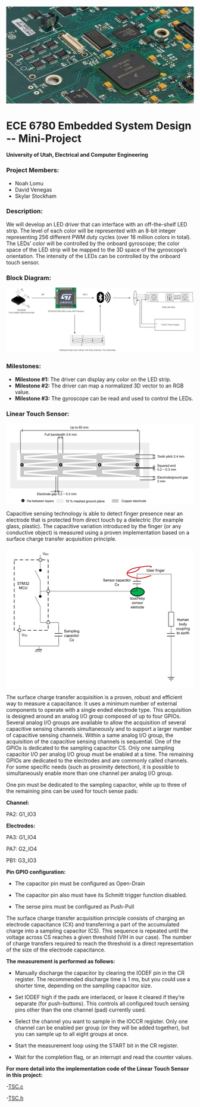 ![Main](/assets/images/embedded.jpg)

# ECE 6780 Embedded System Design -- Mini-Project
**University of Utah, Electrical and Computer Engineering**

### Project Members:

- Noah Lomu
- David Venegas
- Skylar Stockham

### Description:

We will develop an LED driver that can interface with an off-the-shelf LED strip. The level of each color will be represented with an 8-bit integer representing 256 different PWM duty cycles (over 16 million colors in total). The LEDs’ color will be controlled by the onboard gyroscope; the color space of the LED strip will be mapped to the 3D space of the gyroscope’s orientation. The intensity of the LEDs can be controlled by the onboard touch sensor.

### Block Diagram:

![BlockDiagram](/assets/images/block.png)

### Milestones:

- **Milestone #1:** The driver can display any color on the LED strip.
- **Milestone #2:** The driver can map a normalized 3D vector to an RGB value.
- **Milestone #3:** The gyroscope can be read and used to control the LEDs.

### Linear Touch Sensor:

![TSC0](/assets/images/TSC/TSC_pad.png)

Capacitive sensing technology is able to detect finger presence near an electrode that is protected from direct touch by a dielectric (for example glass, plastic). The capacitive variation introduced by the finger (or any conductive object) is measured using a proven implementation based on a surface charge transfer acquisition principle.

![TSC1](/assets/images/TSC/Surface_charge_transfer.png)

The surface charge transfer acquisition is a proven, robust and efficient way to measure a capacitance. It uses a minimum number of external components to operate with a single ended electrode type. This acquisition is designed around an analog I/O group composed of up to four GPIOs. Several analog I/O groups are available to allow the acquisition of several capacitive sensing channels simultaneously and to support a larger number of capacitive sensing channels. Within a same analog I/O group, the acquisition of the capacitive sensing channels is sequential. One of the GPIOs is dedicated to the sampling capacitor CS. Only one sampling capacitor I/O per analog I/O group must be enabled at a time. The remaining GPIOs are dedicated to the electrodes and are commonly called channels. For some specific needs (such as proximity detection), it is possible to simultaneously enable more than one channel per analog I/O group.

One pin must be dedicated to the sampling capacitor, while up to three of the remaining pins can be used for touch sense pads:

**Channel:**

PA2: G1_IO3

**Electrodes:**

PA3: G1_IO4

PA7: G2_IO4

PB1: G3_IO3

**Pin GPIO configuration:**
- The capacitor pin must be configured as Open-Drain

- The capacitor pin also must have its Schmitt trigger function disabled.

- The sense pins must be configured as Push-Pull


The surface charge transfer acquisition principle consists of charging an electrode capacitance (CX) and transferring a part of the accumulated charge into a sampling capacitor (CS). This sequence is repeated until the voltage across CS reaches a given threshold (VIH in our case). The number of charge transfers required to reach the threshold is a direct representation of the size of the electrode capacitance.

**The measurement is performed as follows:**

- Manually discharge the capacitor by clearing the IODEF pin in the CR register. The recommended discharge time is 1 ms, but you could use a shorter time, depending on the sampling capacitor size.

- Set IODEF high if the pads are interlaced, or leave it cleared if they’re separate (for push-buttons). This controls all configured touch sensing pins other than the one channel (pad) currently used.

- Select the channel you want to sample in the IOCCR register. Only one channel can be enabled per group (or they will be added together), but you can sample up to all eight groups at once.
  
- Start the measurement loop using the START bit in the CR register.
  
- Wait for the completion flag, or an interrupt and read the counter values.

**For more detail into the implementation code of the Linear Touch Sensor in this project:**

-[TSC.c](<Core/Src/tsc.c>)

-[TSC.h](<Core/Inc/tsc.h>)
